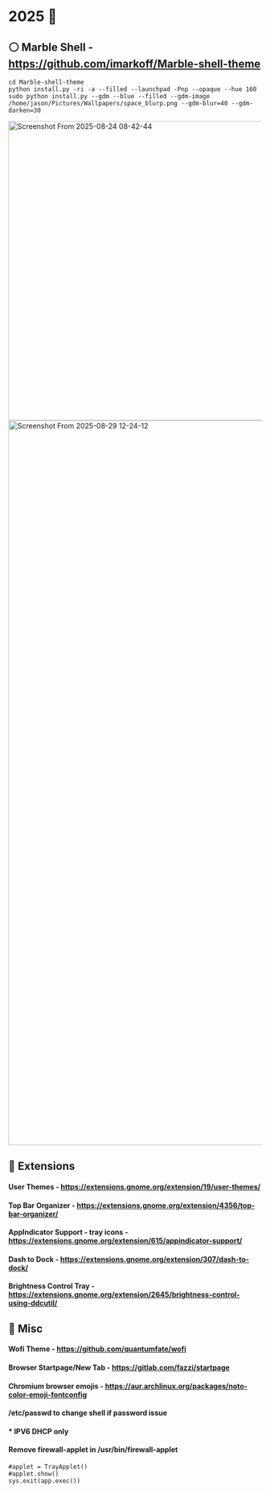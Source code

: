 # 2025 👹             



   
## ⚪ Marble Shell - https://github.com/imarkoff/Marble-shell-theme
   
```
cd Marble-shell-theme
python install.py -ri -a --filled --launchpad -Pnp --opaque --hue 160
sudo python install.py --gdm --blue --filled --gdm-image /home/jason/Pictures/Wallpapers/space_blurp.png --gdm-blur=40 --gdm-darken=30
```
<img width="798" height="595" alt="Screenshot From 2025-08-24 08-42-44" src="https://github.com/user-attachments/assets/a6b66cd2-34d4-4bff-ae7f-b9544bc97d6c" />

<img width="2560" height="1440" alt="Screenshot From 2025-08-29 12-24-12" src="https://github.com/user-attachments/assets/b6ddf68f-95a8-4672-8e48-8939a988a9fc" />


## 🔌 Extensions

#### **User Themes** - https://extensions.gnome.org/extension/19/user-themes/

#### **Top Bar Organizer** - https://extensions.gnome.org/extension/4356/top-bar-organizer/

#### **AppIndicator Support - tray icons** - https://extensions.gnome.org/extension/615/appindicator-support/

#### **Dash to Dock** - https://extensions.gnome.org/extension/307/dash-to-dock/

#### **Brightness Control Tray** - https://extensions.gnome.org/extension/2645/brightness-control-using-ddcutil/
 


## 👾 Misc

#### Wofi Theme - https://github.com/quantumfate/wofi  
  
#### Browser Startpage/New Tab - https://gitlab.com/fazzi/startpage
  
#### Chromium browser emojis - https://aur.archlinux.org/packages/noto-color-emoji-fontconfig

#### /etc/passwd to change shell if password issue

####  * IPV6 DHCP only

#### Remove firewall-applet in /usr/bin/firewall-applet

```
#applet = TrayApplet()
#applet.show()
sys.exit(app.exec())
```
